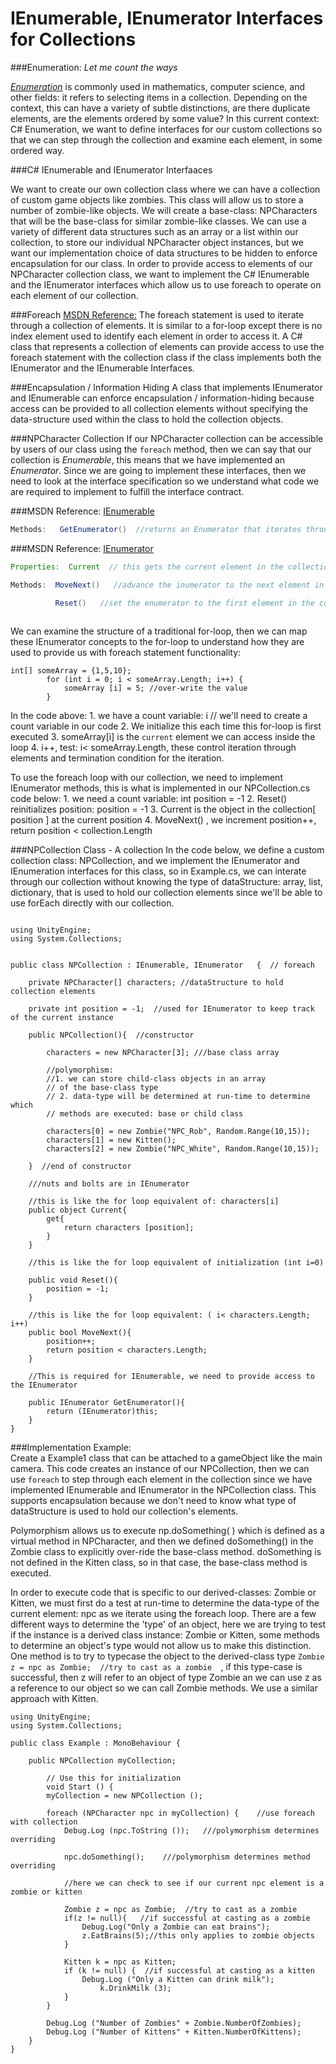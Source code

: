 # IEnumerable, IEnumerator Interfaces for Collections


###Enumeration:  *Let me count the ways*

[*Enumeration*](https://en.wikipedia.org/wiki/Enumeration) is commonly used in mathematics, computer science, and other fields: it refers to selecting items in a collection.  Depending on the context, this can have a variety of subtle distinctions, are there duplicate elements, are the elements ordered by some value?  In this current context:  C# Enumeration, we want to define interfaces for our custom collections so that we can step through the collection and examine each element, in some ordered way. 

###C# IEnumerable and IEnumerator Interfaaces 

We want to create our own collection class where we can have a collection of custom game objects like zombies.  This class will allow us to store a number of zombie-like objects. We will create a base-class: NPCharacters that will be the base-class for similar zombie-like classes. We can use a variety of different data structures such as an array or a list within our collection, to store our individual NPCharacter object instances, but we want our implementation choice of data structures to be hidden to enforce encapsulation for our class. In order to provide access to elements of our NPCharacter collection class, we want to implement the C# IEnumerable and the IEnumerator interfaces which allow us to use foreach to operate on each element of our collection.

###Foreach
[MSDN Reference:](https://msdn.microsoft.com/en-us/library/ttw7t8t6.aspx)   The foreach statement is used to iterate through a collection of elements.  It is similar to a for-loop except there is no index element used to identify each element in order to access it.  A C# class that represents a collection of elements can provide access to use the foreach statement with the collection class if the class implements both the IEnumerator and the IEnumerable Interfaces.  

###Encapsulation / Information Hiding
A class that implements IEnumerator and IEnumerable can enforce encapsulation / information-hiding because access can be provided to all collection elements without specifying the data-structure used within the class to hold the collection objects. 

###NPCharacter Collection
If our NPCharacter collection can be accessible by users of our class using the ``foreach`` method, then we can say that our collection is *Enumerable*, this means that we have implemented an *Enumerator*.  Since we are going to implement these interfaces, then we need to look at the interface specification so we understand what code we are required to implement to fulfill the interface contract.

###MSDN Reference:  [IEnumerable](https://msdn.microsoft.com/en-us/library/system.collections.ienumerable.aspx)

```java
Methods:   GetEnumerator()  //returns an Enumerator that iterates through a collection
```

###MSDN Reference:  [IEnumerator](https://msdn.microsoft.com/en-us/library/system.collections.ienumerator.aspx)

```java
Properties:  Current  // this gets the current element in the collection

Methods:  MoveNext()   //advance the inumerator to the next element in the collection

          Reset()   //set the enumerator to the first element in the collection
            
```

We can examine the structure of a traditional for-loop, then we can map these IEnumerator concepts to the for-loop to understand how they are used to provide us with foreach statement functionality:

```
int[] someArray = {1,5,10};
		for (int i = 0; i < someArray.Length; i++) {
			someArray [i] = 5; //over-write the value
		}
```
In the code above:
    1. we have a count variable: i    // we'll need to create a count variable in our code
    2. We initialize this each time this for-loop is first executed
    3. someArray[i] is the `current` element we can access inside the loop
    4. i++, test: i< someArray.Length, these control iteration through elements and termination condition for the iteration.
    
To use the foreach loop with our collection, we need to implement IEnumerator methods, this is what is implemented in our NPCollection.cs code below:
    1. we need a count variable: int position = -1
    2. Reset()  reinitializes position:  position = -1
    3. Current is the object in the collection[ position ] at the current position
    4. MoveNext() , we increment position++, return position < collection.Length


###NPCollection Class - A collection
In the code below, we define a custom collection class:  NPCollection, and we implement the IEnumerator and IEnumeration interfaces for this class, so in Example.cs, we can interate through our collection without knowing the type of dataStructure: array, list, dictionary, that is used to hold our collection elements since we'll be able to use forEach directly with our collection.

```

using UnityEngine;
using System.Collections;


public class NPCollection : IEnumerable, IEnumerator   {  // foreach

    private NPCharacter[] characters; //dataStructure to hold collection elements

	private int position = -1;  //used for IEnumerator to keep track of the current instance
 	
	public NPCollection(){  //constructor 

		characters = new NPCharacter[3]; ///base class array

		//polymorphism: 
		//1. we can store child-class objects in an array
		// of the base-class type
		// 2. data-type will be determined at run-time to determine which
		// methods are executed: base or child class
		
		characters[0] = new Zombie("NPC_Rob", Random.Range(10,15));
		characters[1] = new Kitten();
		characters[2] = new Zombie("NPC_White", Random.Range(10,15));
        
	}  //end of constructor
		
	///nuts and bolts are in IEnumerator
	
	//this is like the for loop equivalent of: characters[i]
	public object Current{
		get{
			return characters [position];
		}
	}
    
    //this is like the for loop equivalent of initialization (int i=0)
	
	public void Reset(){
		position = -1;
	}
    
    //this is like the for loop equivalent: ( i< characters.Length; i++)
	public bool MoveNext(){
		position++;
		return position < characters.Length;
	}
    
    //This is required for IEnumerable, we need to provide access to the IEnumerator
    
	public IEnumerator GetEnumerator(){
		return (IEnumerator)this;
	}
}

```
###Implementation Example:  
Create a Example1 class that can be attached to a gameObject like the main camera.  This code creates an instance of our NPCollection,  then we can use ``foreach`` to step through each element in the collection since we have implemented IEnumerable and IEnumerator in the NPCollection class.  This supports encapsulation because we don't need to know what type of dataStructure is used to hold our collection's elements.  

Polymorphism allows us to execute np.doSomething( ) which is defined as a virtual method in NPCharacter, and then we defined doSomething() in the Zombie class to explicitly over-ride the base-class method. doSomething is not defined in the Kitten class, so in that case, the base-class method is executed.

In order to execute code that is specific to our derived-classes: Zombie or Kitten, we must first do a test at run-time to determine the data-type of the current element: npc as we iterate using the foreach loop.  There are a few different ways to determine the 'type' of an object, here we are trying to test if the instance is a derived class instance: Zombie or Kitten, some methods to determine an object's type would not allow us to make this distinction.  One method is to try to typecase the object to the derived-class type ``Zombie z = npc as Zombie;  //try to cast as a zombie  ``, if this type-case is successful, then z will refer to an object of type Zombie an we can use z as a reference to our object so we can call Zombie methods.  We use a similar approach with Kitten.   

```
using UnityEngine;
using System.Collections;

public class Example : MonoBehaviour {
	
	public NPCollection myCollection;
		
		// Use this for initialization
		void Start () {
		myCollection = new NPCollection ();

		foreach (NPCharacter npc in myCollection) {    //use foreach with collection  
			Debug.Log (npc.ToString ());   ///polymorphism determines overriding

			npc.doSomething();    ///polymorphism determines method overriding 

			//here we can check to see if our current npc element is a zombie or kitten

			Zombie z = npc as Zombie;  //try to cast as a zombie
			if(z != null){   //if successful at casting as a zombie
				Debug.Log("Only a Zombie can eat brains");
				z.EatBrains(5);//this only applies to zombie objects
			}

			Kitten k = npc as Kitten;
			if (k != null) {  //if successful at casting as a kitten
				Debug.Log ("Only a Kitten can drink milk");
					k.DrinkMilk (3);
            }
		}
			
		Debug.Log ("Number of Zombies" + Zombie.NumberOfZombies);
		Debug.Log ("Number of Kittens" + Kitten.NumberOfKittens);
	}
}


```